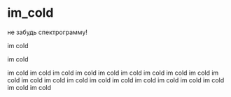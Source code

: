 # im_cold
не забудь спектрограмму!

im cold

im cold

im cold
im cold
im cold
im cold
im cold
im cold
im cold
im cold
im cold
im cold
im cold
im cold
im cold
im cold
im cold
im cold
im cold
im cold
im cold
im cold
im cold
